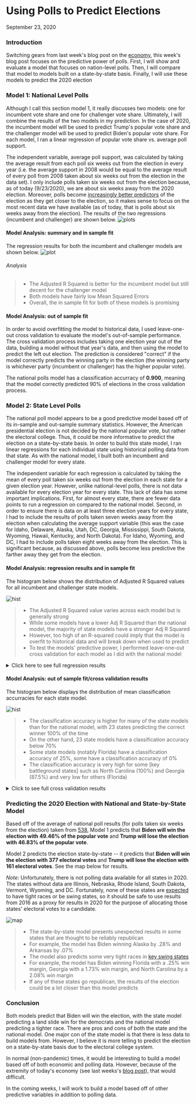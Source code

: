 # Using Polls to Predict Elections
September 23, 2020

### Introduction

Switching gears from last week's blog post on the [economy](Econ.md), this week's
blog post focuses on the predictive power of polls. First, I will show and evaluate a model
that focuses on nation-level polls. Then, I will compare that model to models built
on a state-by-state basis. Finally, I will use these models to predict the 2020 election

### Model 1: National Level Polls

Although I call this section model 1, it really discusses two models: one for incumbent vote share
and one for challenger vote share. Ultimately, I will combine the results of the two models in my prediction.
In the case of 2020, the incumbent model will be used to predict Trump's popular vote share and the 
challenger model will be used to predict Biden's popular vote share. For each model, I ran a linear regression of
popular vote share vs. average poll support. 

The independent variable, average poll support,
was calculated by taking the average result from each poll six weeks out from the election
in every year (i.e. the average support in 2008 would be equal to the average result of every poll from 2008
taken about six weeks out from the election in the data set). I only include polls taken six weeks
out from the election because, as of today (9/23/2020), we are about six weeks away from the 2020
election. Moreover, polls become [increasingly better predictors](https://www.semanticscholar.org/paper/Election-forecasting%3A-Too-far-out-Jennings-Lewis-Beck/7d0621cd3f984483652caf09e7764c88233948d7) of the election as they get
closer to the election, so it makes sense to focus on the most recent data we have available (as of today, that is polls
about six weeks away from the election). The results of the two regressions (incumbent and challenger) are 
shown below. 
![plots](Gov1347-master/figures/national_polls_plots.png)

#### Model Analysis: summary and in sample fit

The regression results for both the incumbent and challenger models are shown below.
![plot](Gov1347-master/figures/national_reg_table.png)
###### Analysis
> - The Adjusted R Squared is better for the incumbent model but still decent for the challenger model
> - Both models have fairly low Mean Squared Errors
> - Overall, the in sample fit for both of these models is promising

#### Model Analysis: out of sample fit
In order to avoid overfitting the model to historical data, I used
leave-one-out cross validation to evaluate the model's out-of-sample performance.
The cross validation process includes taking one election year out of the data,
building a model without that year's data, and then using the model to predict
the left out election. The prediction is considered "correct" if the model
correctly predicts the winning party in the election (the winning party
is whichever party (incumbent or challenger) has the higher popular vote). 

The national polls model has a classification accurracy of **0.900**, meaning
that the model correctly predicted 90% of elections in the cross validation
process. 

### Model 2: State Level Polls

The national poll model appears to be a good predictive model based off of its in-sample
and out-sample summary statistics. However, the American presidential election is not decided 
by the national popular vote, but rather the electoral college. Thus, it could be more
informative to predict the election on a state-by-state basis. In order to build this 
state model, I ran linear regressions for each individual state using historical polling
data from that state. As with the national model, I built both an incumbent and challenger
model for every state. 

The independent variable for each regression is calculated by taking 
the mean of every poll taken six weeks out from the election in each state for a given 
election year. However, unlike national-level polls, there is not data available for 
every election year for every state. This lack of data has some important implications.
First, for almost every state, there are fewer data points to run a regression on compared
to the national model. Second, in order to ensure there is data on at least three election
years for every state, I had to include the results of polls taken seven weeks away
from the election when calculating the average support variable (this was the case for 
Idaho, Delaware, Alaska, Utah, DC, Georgia, Mississippi, South Dakota, Wyoming,
Hawaii, Kentucky, and North Dakota). For Idaho, Wyoming, and DC, I had to include
polls taken eight weeks away from the election. This is significant because, as
discussed above, polls become less predictive the farther away they get from the 
election. 

#### Model Analysis: regression results and in sample fit
The histogram below shows the distribution of Adjusted R Squared values for all incumbent and challenger state models. 

![hist](Gov1347-master/figures/polls_state_r_hist.png)

> - The Adjusted R Squared value varies across each model but is generally strong
> - While some models have a lower Adj R Squared than the national model,
the majority of state models have a stronger Adj R Squared
> - However, too high of an R-squared could imply that the model is overfit to 
historical data and will break down when used to predict 
> - To test the models' predictive power, I performed leave-one-out
cross validation for each model as I did with the national model

<details>
  <summary>Click here to see full regression results</summary>
  
  ![tab](Gov1347-master/figures/tab.png)

</details>


#### Model Analysis: out of sample fit/cross validation results

The histogram below displays the distribution of mean classification accurracies 
for each state model. 

![hist](Gov1347-master/figures/poll_state_classification_hist.png)

> - The classification accuracy is higher for many of the state models
than for the national model, with 23 states predicting the correct winner
100% of the time
> - On the other hand, 23 state models have a classification accuracy below
70% 
> - Some state models (notably Florida) have a classification accuracy of
25%, some have a classification accuracy of 0%
> - The classification accuracy is very high for some [key battleground states]
such as North Carolina (100%) and Georgia (87.5%) and very low for others
(Florida)

<details>
  <summary>Click to see full cross validation results</summary>
  
  
  ![tab](Gov1347-master/figures/accuracy_table.png)
  

</details>



### Predicting the 2020 Election with National and State-by-State Model

Based off of the average of national poll results (for polls taken six weeks from
the election) taken from [538](https://projects.fivethirtyeight.com/polls/president-general/national/), Model 1 predicts that **Biden will win the election with 49.46% of the popular vote** and **Trump will lose the election with 46.83% of the popular vote**.

Model 2 predicts the election state-by-state -- it predicts that **Biden will win the election with 377 electoral votes** and **Trump will lose the election with 161 electoral votes**. See the map below for results. 

*Note:* Unfortunately, there is not polling data available for all states in 2020. The states without data are Illinois, Nebraska, Rhode Island, South Dakota, Vermont, Wyoming, and DC. Fortunately, none of these states are [expected](https://www.nytimes.com/interactive/2020/us/elections/election-states-biden-trump.html) to have tight races or be swing states, so it should be safe to use results from 2016 as a proxy for results in 2020 for the purpose of allocating those states' electoral votes to a candidate. 

![map](Gov1347-master/figures/polls_mod_prediction_map.png)

> - The state-by-state model presents unexpected results in some states that are thought to be reliably republican
> - For example, the model has Biden winning Alaska by .28% and Arkansas by .07%
> - The model also predicts some very tight races in [key swing states](https://www.nytimes.com/interactive/2020/us/elections/election-states-biden-trump.html)
> - For example, the model has Biden winning Florida with a .25% win margin, Georgia
with a 1.73% win margin, and North Carolina by a 2.08% win margin
> - If any of these states go republican, the results of the election could be a lot
closer than this model predicts


### Conclusion

Both models predict that Biden will win the election, with the state model predicting a land slide win for the democrats and the national model predicting a tighter race. There are pros and cons of both the state and the national model. One major con of the state model is that there is less data to build models from. However, I believe it is more telling to predict the election on a state-by-state basis due to the electoral college system.

In normal (non-pandemic) times, it would be interesting to build a model based off of both economic and polling data. However, because of the extremity of today's economy (see last weeks's [blog post](Gov1347-master/Econ.md)), that would difficult. 

In the coming weeks, I will work to build a model based off of other predictive variables in addition to polling data. 

